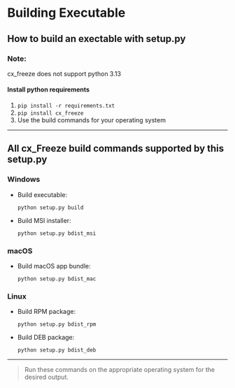 # Building Executable

## How to build an exectable with setup.py

### Note:
cx_freeze does not support python 3.13

#### Install python requirements
1. `pip install -r requirements.txt`
2. `pip install cx_freeze`
3. Use the build commands for your operating system

---

## All cx_Freeze build commands supported by this setup.py

### Windows
- Build executable:
  ```
  python setup.py build
  ```
- Build MSI installer:
  ```
  python setup.py bdist_msi
  ```

### macOS
- Build macOS app bundle:
  ```
  python setup.py bdist_mac
  ```

### Linux
- Build RPM package:
  ```
  python setup.py bdist_rpm
  ```
- Build DEB package:
  ```
  python setup.py bdist_deb
  ```

---

> Run these commands on the appropriate operating system for the desired output.

